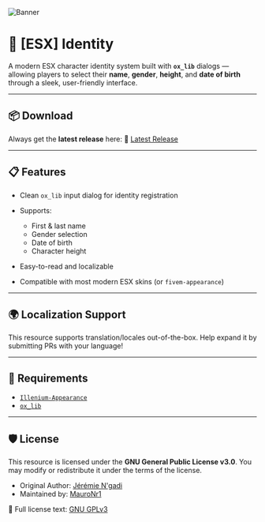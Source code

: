 ![Banner](https://i.imgur.com/71Z3nZG.png)

# 🪪 \[ESX] Identity

A modern ESX character identity system built with **`ox_lib`** dialogs — allowing players to select their **name**, **gender**, **height**, and **date of birth** through a sleek, user-friendly interface.

---

## 📦 Download

Always get the **latest release** here:
🔗 [Latest Release]()

---

## 📋 Features

* Clean `ox_lib` input dialog for identity registration
* Supports:

  * First & last name
  * Gender selection
  * Date of birth
  * Character height
* Easy-to-read and localizable
* Compatible with most modern ESX skins (or `fivem-appearance`)

---

## 🌍 Localization Support

This resource supports translation/locales out-of-the-box.
Help expand it by submitting PRs with your language!

---

## 🧱 Requirements

* [`Illenium-Appearance`](https://github.com/iLLeniumStudios/illenium-appearance)
* [`ox_lib`](https://github.com/overextended/ox_lib)

---

## 🛡️ License

This resource is licensed under the **GNU General Public License v3.0**.
You may modify or redistribute it under the terms of the license.

* Original Author: [Jérémie N'gadi](https://github.com/ESX-Org)
* Maintained by: [MauroNr1](https://github.com/MauroNr1)

📖 Full license text: [GNU GPLv3](http://www.gnu.org/licenses/)